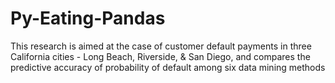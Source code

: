 # Py-Eating-Pandas
This research is aimed at the case of customer default payments in three California cities - Long Beach, Riverside, & San Diego, and compares the predictive accuracy of probability of default among six data mining methods
